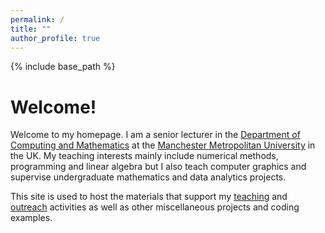 ```yaml
---
permalink: /
title: ""
author_profile: true
---
```


{% include base_path %}

# Welcome!

Welcome to my homepage. I am a senior lecturer in the [Department of Computing and Mathematics](https://www.mmu.ac.uk/computing-and-maths/) at the [Manchester Metropolitan University]([www.mmu.ac.uk](https://www.mmu.ac.uk/)) in the UK. My teaching interests mainly include numerical methods, programming and linear algebra but I also teach computer graphics and supervise undergraduate mathematics and data analytics projects.

This site is used to host the materials that support my [teaching](/teaching.md) and [outreach](/outreach.md) activities as well as other miscellaneous projects and coding examples. 